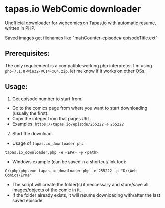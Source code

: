 # tapas.io WebComic downloader
Unofficial downloader for webcomics on Tapas.io with automatic resume, written in PHP.

Saved images get filenames like "mainCounter-episode# episodeTitle.ext"


## Prerequisites:
The only requirement is a compatible working php interpreter.
I'm using `php-7.1.8-Win32-VC14-x64.zip`.
let me know if it works on other OSs.

## Usage:
1. Get episode number to start from.
 * Go to the comics page from where you want to start downloading (usually the first).
 * Copy the integer from that pages URL.
 * Examples: `https://tapas.io/episode/255222`  ->  `255222`
2. Start the download.
 * Usage of `tapas.io_downloader.php`:
 ```
 tapas.io_downloader.php -e <EP#> -p <path>
 ```
 * Windows example (can be saved in a shortcut/.lnk too):
 ```
 C:\php\php.exe tapas.io_downloader.php -e 255222 -p "D:\Web Comics\Erma"
 ```
 * The script will create the folder(s) if neccessary and store/save all images/objects of the comic in it.
 * If the folder already exists, it will resume downloading with/after the last saved episode.
